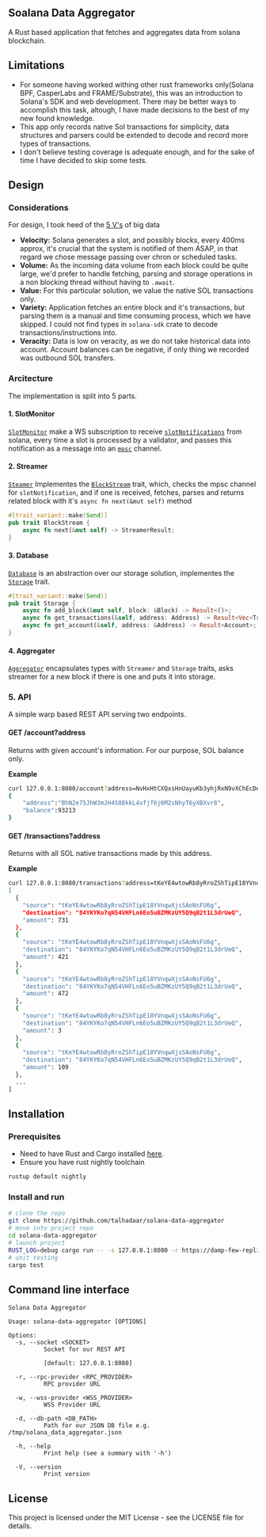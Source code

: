 ## Soalana Data Aggregator

A Rust based application that fetches and aggregates data from solana blockchain.

## Limitations

- For someone having worked withing other rust frameworks only(Solana BPF, CasperLabs and FRAME/Substrate),
  this was an introduction to Solana's SDK and web development. There may be better ways to accomplish this task,
  altough, I have made decisions to the best of my new found knowledge.
- This app only records native Sol transactions for simplicity, data structures and parsers could be extended to decode and record more types of transactions.
- I don't believe testing coverage is adequate enough, and for the sake of time I have decided to skip some tests.

## Design

### Considerations
For design, I took heed of the [5 V's](https://www.techtarget.com/searchdatamanagement/definition/5-Vs-of-big-data) of big data
- **Velocity:** Solana generates a slot, and possibly blocks, every 400ms approx, it's crucial that the
  system is notified of them ASAP, in that regard we chose message passing over chron or scheduled tasks.
- **Volume:** As the incoming data volume from each block could be quite large, we'd prefer to handle fetching, parsing and storage operations in a non blocking thread without having to `.await`.
- **Value:** For this particular solution, we value the native SOL transactions only.
- **Variety:** Application fetches an entire block and it's transactions, but parsing them is a manual and time consuming process, which we have skipped. I could not find types in `solana-sdk` crate to decode transactions/instructions into. 
- **Veracity:** Data is low on veracity, as we do not take historical data into account. Account balances can be negative, if only thing we recorded was outbound SOL transfers.

### Arcitecture
The implementation is split into 5 parts.

#### 1. SlotMonitor

[`SlotMonitor`](https://github.com/talhadaar/solana-data-aggregator/blob/main/src/monitor.rs) make a WS subscription to receive [`slotNotifications`](https://solana.com/docs/rpc/websocket/slotsubscribe) from solana, every time a slot is processed by a validator, and passes this notification as a message into an [`mpsc`](https://docs.rs/tokio/latest/tokio/sync/mpsc/fn.channel.htmlchannel) channel.

#### 2. Streamer
[`Steamer`](https://github.com/talhadaar/solana-data-aggregator/blob/c7c8741e0c2c7bb75225c0c37347d38dd758fdbe/src/streamer.rs#L85) Implementes the [`BlockStream`](https://github.com/talhadaar/solana-data-aggregator/blob/c7c8741e0c2c7bb75225c0c37347d38dd758fdbe/src/streamer.rs#L128) trait, which, checks the mpsc channel for `slotNotification`, and if one is received, fetches, parses and returns related block with it's `async fn next(&mut self)` method

```rust
#[trait_variant::make(Send)]
pub trait BlockStream {
    async fn next(&mut self) -> StreamerResult;
}
```

#### 3. Database
[`Database`](https://github.com/talhadaar/solana-data-aggregator/blob/c7c8741e0c2c7bb75225c0c37347d38dd758fdbe/src/storage.rs#L29) is an abstraction over our storage solution, implementes the [`Storage`](https://github.com/talhadaar/solana-data-aggregator/blob/c7c8741e0c2c7bb75225c0c37347d38dd758fdbe/src/traits.rs#L19) trait.
```rust
#[trait_variant::make(Send)]
pub trait Storage {
    async fn add_block(&mut self, block: &Block) -> Result<()>;
    async fn get_transactions(&self, address: Address) -> Result<Vec<Transaction>>;
    async fn get_account(&self, address: &Address) -> Result<Account>;
}
```

#### 4. Aggregater
[`Aggregator`](https://github.com/talhadaar/solana-data-aggregator/blob/main/src/aggregator.rs) encapsulates types with `Streamer` and `Storage` traits, asks streamer for a new block if there is one and puts it into storage.

### 5. API

A simple warp based REST API serving two endpoints.

#### GET /account?address
Returns with given account's information. For our purpose, SOL balance only.

**Example**
```bash
curl 127.0.0.1:8080/account?address=NvHxHtCXQxsHnUayuKb3yhjRxN9vXChEcDekKNNCE3T
{
    "address":"BhN2e75JhW3mJH4S88kkL4xfjf6j6M2sNhyT6yXBXvr8",
    "balance":93213
}
```

#### GET /transactions?address
Returns with all SOL native transactions made by this address.

**Example**
```bash
curl 127.0.0.1:8080/transactions?address=tKeYE4wtowRb8yRroZShTipE18YVnqwXjsSAoNsFU6g
[
  {
    "source": "tKeYE4wtowRb8yRroZShTipE18YVnqwXjsSAoNsFU6g",
    "destination": "84YKYKo7qN54VHFLn6Eo5uBZMKzUY5Q9qB2t1L3drUeQ",
    "amount": 731
  },
  {
    "source": "tKeYE4wtowRb8yRroZShTipE18YVnqwXjsSAoNsFU6g",
    "destination": "84YKYKo7qN54VHFLn6Eo5uBZMKzUY5Q9qB2t1L3drUeQ",
    "amount": 421
  },
  {
    "source": "tKeYE4wtowRb8yRroZShTipE18YVnqwXjsSAoNsFU6g",
    "destination": "84YKYKo7qN54VHFLn6Eo5uBZMKzUY5Q9qB2t1L3drUeQ",
    "amount": 472
  },
  {
    "source": "tKeYE4wtowRb8yRroZShTipE18YVnqwXjsSAoNsFU6g",
    "destination": "84YKYKo7qN54VHFLn6Eo5uBZMKzUY5Q9qB2t1L3drUeQ",
    "amount": 3
  },
  {
    "source": "tKeYE4wtowRb8yRroZShTipE18YVnqwXjsSAoNsFU6g",
    "destination": "84YKYKo7qN54VHFLn6Eo5uBZMKzUY5Q9qB2t1L3drUeQ",
    "amount": 109
  },
  ...
]
```

## Installation

### Prerequisites

- Need to have Rust and Cargo installed [here](https://www.rust-lang.org/tools/install).
- Ensure you have rust nightly toolchain
```bash
rustup default nightly
```

### Install and run

```bash
# clone the repo
git clone https://github.com/talhadaar/solana-data-aggregator
# move into project repo
cd solana-data-aggregator
# launch project
RUST_LOG=debug cargo run -- -s 127.0.0.1:8080 -r https://damp-few-replica.solana-devnet.quiknode.pro/bb864ce02bee463a190907961fe48e4c7cf5385b -w wss://damp-few-replica.solana-devnet.quiknode.pro/bb864ce02bee463a190907961fe48e4c7cf5385b -d /tmp/solana-data-aggregator.json
# unit testing
cargo test
```

## Command line interface 

```
Solana Data Aggregator

Usage: solana-data-aggregator [OPTIONS]

Options:
  -s, --socket <SOCKET>
          Socket for our REST API

          [default: 127.0.0.1:8080]

  -r, --rpc-provider <RPC_PROVIDER>
          RPC provider URL

  -w, --wss-provider <WSS_PROVIDER>
          WSS Provider URL

  -d, --db-path <DB_PATH>
          Path for our JSON DB file e.g. /tmp/solana_data_aggregator.json

  -h, --help
          Print help (see a summary with '-h')

  -V, --version
          Print version
```

## License
This project is licensed under the MIT License - see the LICENSE file for details.
